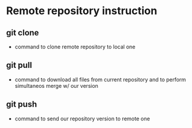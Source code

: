 # Remote repository instruction

## git clone <link>
* command to clone remote repository to local one 

## git pull
* command to download all files from current repository and to perform simultaneos merge w/ our version

## git push
* command to send our repository version to remote one

